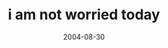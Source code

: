 ---
layout: base.njk
title : 'i am not worried today' 
view_title : 'i am not worried today' 
year : '2004' 
date : '2004-08-30' 
img_file : '/drawing/iamnotworriedtoday.png' 
html_file : 'iamnotworriedtoday' 
next_html : 'ivetoldyouwhyweareleaving.html' 
year_order : '153' 
permalink : "title/{{html_file}}.html"
---